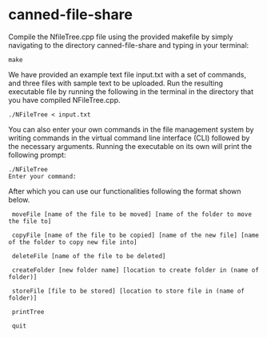 # canned-file-share

Compile the NfileTree.cpp file using the provided makefile by simply navigating to the directory canned-file-share and typing in your terminal:
```
make
```
 We have provided an example text file input.txt with a set of commands, and three files with sample text to be uploaded. Run the resulting executable file by running the following in the terminal in the directory that you have compiled NFileTree.cpp. 
 ```
./NFileTree < input.txt
```
You can also enter your own commands in the file management system by writing commands in the virtual command line interface (CLI) followed by the necessary arguments. Running the executable on its own will print the following prompt:
```
./NFileTree
Enter your command:
```
After which you can use our functionalities following the format shown below. 

```
 moveFile [name of the file to be moved] [name of the folder to move the file to]
```

```
 copyFile [name of the file to be copied] [name of the new file] [name of the folder to copy new file into]
```

```
 deleteFile [name of the file to be deleted]
```

```
 createFolder [new folder name] [location to create folder in (name of folder)]
```

```
 storeFile [file to be stored] [location to store file in (name of folder)]
```

```
 printTree
```

```
 quit
```
